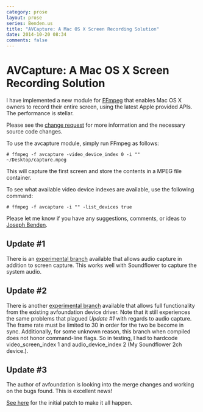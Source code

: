 ```yaml
---
category: prose
layout: prose
series: Benden.us
title: "AVCapture: A Mac OS X Screen Recording Solution"
date: 2014-10-20 08:34
comments: false
---
```


AVCapture: A Mac OS X Screen Recording Solution
===============================================

I have implemented a new module for [FFmpeg](http://www.ffmpeg.org/) that enables Mac OS X
owners to record their entire screen, using the latest Apple provided
APIs. The performance is stellar.

Please see the
[change request](https://github.com/FFmpeg/FFmpeg/pull/75) for more
information and the necessary source code changes.

To use the avcapture module, simply run FFmpeg as follows:

    # ffmpeg -f avcapture -video_device_index 0 -i "" ~/Desktop/capture.mpeg

This will capture the first screen and store the contents in a MPEG
file container.

To see what available video device indexes are available, use the
following command:

    # ffmpeg -f avcapture -i "" -list_devices true

Please let me know if you have any suggestions, comments, or ideas to
[Joseph Benden](mailto:joe@benden.us).

Update #1
---------

There is an [experimental branch](https://github.com/jbenden/FFmpeg/tree/avcapture-audio) available that allows audio capture in
addition to screen capture. This works well with Soundflower to capture
the system audio.

Update #2
---------

There is another [experimental branch](https://github.com/jbenden/FFmpeg/tree/avfoundation) available that allows full functionality from the
existing avfoundation device driver. Note that it still experiences the
same problems that plagued *Update #1* with regards to audio capture. The
frame rate must be limited to 30 in order for the two be become in sync.
Additionally, for some unknown reason, this branch when compiled does not
honor command-line flags. So in testing, I had to hardcode video_screen_index 1 and audio_device_index 2 (My Soundflower 2ch device.).

Update #3
---------

The author of avfoundation is looking into the merge changes and working
on the bugs found. This is excellent news!

[See here](https://ffmpeg.org/pipermail/ffmpeg-devel/2014-October/164470.html) for the initial patch to make it all happen.

